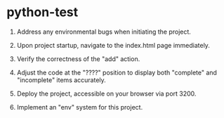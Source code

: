# python-test

1. Address any environmental bugs when initiating the project.

2. Upon project startup, navigate to the index.html page immediately.

3. Verify the correctness of the "add" action.

4. Adjust the code at the "????" position to display both "complete" and "incomplete" items accurately.

5. Deploy the project, accessible on your browser via port 3200.

6. Implement an "env" system for this project.